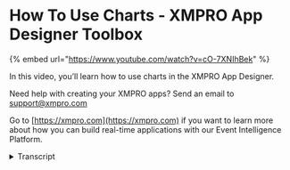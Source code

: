 # How To Use Charts - XMPRO App Designer Toolbox
{% embed url="https://www.youtube.com/watch?v=cO-7XNIhBek" %}

In this video, you’ll learn how to use charts in the XMPRO App Designer.

Need help with creating your XMPRO apps? Send an email to support@xmpro.com

Go to [https://xmpro.com](https://xmpro.com) if you want to learn more about how you can build real-time applications with our Event Intelligence Platform.
<details>
<summary>Transcript</summary>welcome to another training video from

XM pro today we will be looking at the

chart control and how to use it in app

designer it is one of the most used

controls in app designer if you want to

use it you can simply search for it in

the toolbox and under basic you will

find a controller called chart you can

drag it to the place where you want to

add it and then if you save your app you

will see that you have an empty chart

already now in order to display some

data inside we will see how we can

configure this child so I'll click on

the chart and in the block properties I

have a few options to configure starting

with the appearance - source and data

before we go into appearance let's give

it some data so that we can see how it

looks so in the data source I have a few

page data options that are that are

available to me I will choose the sense

of values 1 and then the next step that

I need to do is even though I have

assigned a data source to my chart it

will still not do anything because it

has not been configured for any series

in order to add a series to the chart I

have to come to the data item accordion

item here and in sees I have to click +

when I do that you will notice that I

have a few options starting with the

name what I want to call the series for

example let's say I wanna say

temperature then I can give it some

color

for example this and then I have an

option to choose among different type of

charts which which series type I want so

for this example I'll choose bar bar

type

next I have to provide my x-axis and

y-axis values so in this case I'll say

IB is my x-axis and y-axis I have a

value coming and I'm called X I will

also choose some of these options so

that we can see how they look we have an

option for show labels and we will just

see what that means in a minute show

points is also there which will which

I'll explain when we create a line line

type series lastly we have ignored empty

points which basically says that if a

point does not have a value it should

not be displayed rather than displaying

empty space for it so now that I have a

series I'll save this and we can reload

the chart on this side and you'll see

that the data has come through we chose

that color and we chose the bar series

you can see the box here is here with my

legend and since we chose the option to

to show labels we can see that each bar

has a label on it now let's jump into

the appearance options first of all I

have a rotated option which if I choose

will change or switch my X and y-axis

like that next we will see that for

x-axis I have certain options here

specifically that that excess line what

color should it have and I can specify

that color over there I can also choose

should that X's have gridlines and we'll

just see how they look like and if I

want gridlines like I can also choose a

color for them show labels basically say

is if these labels should be displayed

or not and if you want to choose a color

for those labels you can also do that

lastly we have a value margins enabled I

will enable that this time and you will

notice that this time these bars will

not

start at the very end of the Lexus so

let's save that much and refresh here

and you can see that my labels are gone

gridlines have come in and the bar is

there's a slight different distance

between the bar and X's this becomes

more visible if you're using charge like

line chart so let's let's continue and

add a few more options in y-axis we have

more or less similar stuff and we can

choose access color line color which is

this line you can choose if it should

display grid lines if you choose they

will see that there will be grid lines

going vertically over here again we have

color to choose for the grid line and if

we want to show these labels or not we

can also for the y-axis choose a minimum

and maximum value the chart will

automatically try to adapt with the

maximum value it finds and display you

the y-axis accordingly but if you want

to have a static value for it for

example I want my chart to always be

range from 0 to 150 I can do that by

choosing that and a very very related

option to that is how much how big of a

jump each step should have on this X's

as of now you can see there is a ten

point jump between each interval I can

change that and choose for example 30

lastly around the legend I can choose if

it should be visible or not and also

where on the chart should be displayed

if I change it to display at the at the

bottom center you will see that it will

move over there the legend has come come

across over here and we also change our

range on the y axis and you can see it

is now going from 0 to 150 in each

interval as of 30 now so those are some

of the appearance options on the

now chart can display more than one

series and you can choose different

combination of series we added a bar

type series here let's go ahead and try

to add another series which will be

let's say line line chart we can call it

pressure you can give it some color this

time we'll choose the line will keep the

same x-axis will change the value for

the y-axis now again I can choose labels

which will display labels like that for

each point points I will just show you

what means no empty points is same as

before now if I save and refresh on this

side we expect to see two items in our

chart which is a bar chart and also the

line C is going across which you can see

we chose show points and that points are

these go around circles so that is how

you use a chart control in app designer

thank you so much for watching
</details>